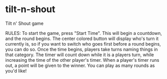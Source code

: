 # tilt-n-shout
 Tilt n' Shout game

RULES:
To start the game, press "Start Time". This will begin a countdown, and the round begins. The center colored button will display who's turn it currently is, so if you want to switch who goes first before a round begins, you can do so. Once the time begins, players take turns naming things in that category. The timer will count down while it is a players turn, while increasing the time of the other player's timer. When a player's timer runs out, a point will be given to the winner. You can play as many rounds as you'd like!